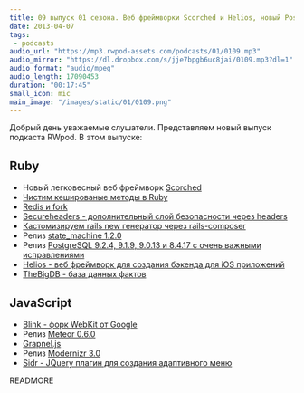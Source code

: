```yaml
---
title: 09 выпуск 01 сезона. Веб фреймворки Scorched и Helios, новый PostgreSQL, TheBigDB, Meteor 0.6.0 и прочее
date: 2013-04-07
tags:
 - podcasts
audio_url: "https://mp3.rwpod-assets.com/podcasts/01/0109.mp3"
audio_mirror: "https://dl.dropbox.com/s/jje7bpgb6uc8jai/0109.mp3?dl=1"
audio_format: "audio/mpeg"
audio_length: 17090453
duration: "00:17:45"
small_icon: mic
main_image: "/images/static/01/0109.png"
---
```


Добрый день уважаемые слушатели. Представляем новый выпуск подкаста RWpod. В этом выпуске:

## Ruby

 - Новый легковесный веб фреймворк [Scorched](http://scorchedrb.com/)
 - [Чистим кешированые методы в Ruby](http://charlie.bz/blog/things-that-clear-rubys-method-cache)
 - [Redis и fork](http://marianovalles.wordpress.com/2013/04/01/redis-you-shall-never-be-blamed/)
 - [Secureheaders - дополнительный слой безопасности через headers](https://github.com/twitter/secureheaders)
 - [Кастомизируем rails new генератор через rails-composer](http://railsapps.github.io/rails-composer/)
 - Релиз [state_machine 1.2.0](https://github.com/pluginaweek/state_machine/blob/v1.2.0/CHANGELOG.md)
 - Релиз [PostgreSQL 9.2.4, 9.1.9, 9.0.13 и 8.4.17 с очень важными исправлениями](http://www.postgresql.org/about/news/1456/)
 - [Helios - веб фреймворк для создания бэкенда для iOS приложений](http://helios.io/)
 - [TheBigDB - база данных фактов](http://thebigdb.com/)

## JavaScript

 - [Blink - форк WebKit от Google](http://blog.chromium.org/2013/04/blink-rendering-engine-for-chromium.html)
 - Релиз [Meteor 0.6.0](https://github.com/meteor/meteor/blob/devel/History.md)
 - [Grapnel.js](https://github.com/gregsabia/Grapnel.js)
 - Релиз [Modernizr 3.0](http://modernizr.com/news/modernizr-v3-stickers-diversity/)
 - [Sidr - JQuery плагин для создания адаптивного меню](http://www.berriart.com/sidr/)


READMORE
